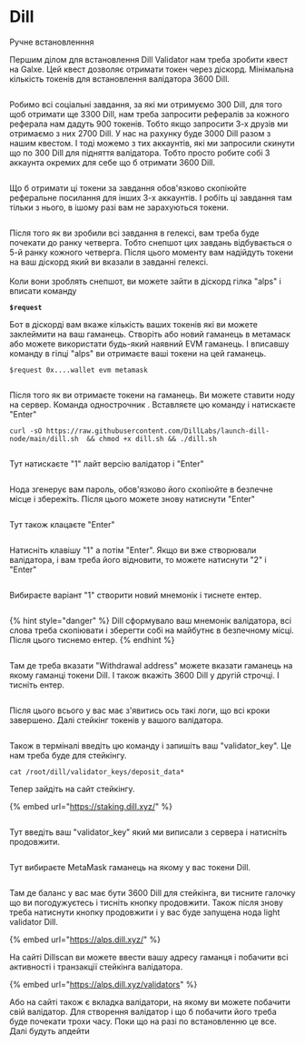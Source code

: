 # Dill

Ручне встановленння

Першим ділом для встановлення Dill Validator нам треба зробити квест на Galxe. Цей квест дозволяє отримати токен через діскорд. Мінімальна кількість токенів для встановлення валідатора 3600 Dill.

<figure><img src="../.gitbook/assets/Знімок екрана 2025-04-13 о 13.52.03.png" alt=""><figcaption></figcaption></figure>

Робимо всі соціальні завдання, за які ми отримуємо 300 Dill, для того щоб отримати ще 3300 Dill, нам треба запросити рефералів за кожного реферала нам дадуть 900 токенів. Тобто якщо запросити 3-х друзів ми отримаємо з них 2700 Dill. У нас на рахунку буде 3000 Dill разом з нашим квестом. І тоді можемо з тих аккаунтів, які ми запросили скинути що по 300 Dill  для підняття валідатора. Тобто просто робите собі 3 аккаунта окремих для себе що б отримати 3600 Dill.

<figure><img src="../.gitbook/assets/Знімок екрана 2025-04-13 о 14.01.13.png" alt=""><figcaption></figcaption></figure>

Що б отримати ці токени за завдання обов'язково скопіюйте реферальне посилання для інших 3-х аккаунтів. І робіть ці завдання там тільки з нього, в ішому разі вам не зарахуються токени.

<figure><img src="../.gitbook/assets/Знімок екрана 2025-04-13 о 13.58.53.png" alt=""><figcaption></figcaption></figure>

Після того як ви зробили всі завдання в гелексі, вам треба буде почекати до ранку четверга. Тобто снепшот цих завдань відбувається о 5-й ранку кожного четверга. Після цього моменту вам надійдуть токени на ваш діскорд який ви вказали в завданні гелексі.\
\
Коли вони зроблять снепшот, ви можете зайти в діскорд гілка "alps" і вписати команду &#x20;

<pre><code><strong>$request
</strong></code></pre>

Бот в діскорді вам вкаже кількість ваших токенів які ви можете заклеймити на ваш гаманець. Створіть або новий гаманець в метамаск або можете використати будь-який наявний EVM гаманець. І вписавшу команду  в гілці "alps" ви отримаєте ваші токени на цей гаманець.

```
$request 0x....wallet evm metamask
```

<figure><img src="../.gitbook/assets/Знімок екрана 2025-04-13 о 14.12.52.png" alt=""><figcaption></figcaption></figure>

Після того як ви отримаєте токени на гаманець. Ви можете ставити ноду на сервер. Команда однострочник . Вставляєте цю команду і натискаєте  "Enter"

```
curl -sO https://raw.githubusercontent.com/DillLabs/launch-dill-node/main/dill.sh  && chmod +x dill.sh && ./dill.sh
```

<figure><img src="../.gitbook/assets/Знімок екрана 2025-04-13 о 14.15.55.png" alt=""><figcaption></figcaption></figure>

Тут натискаєте "1" лайт версію валідатор і "Enter"

<figure><img src="../.gitbook/assets/Знімок екрана 2025-04-13 о 14.17.20.png" alt=""><figcaption></figcaption></figure>

Нода згенерує вам пароль, обов'язково його скопіюйте в безпечне місце і збережіть. Після цього можете знову натиснути "Enter"

<figure><img src="../.gitbook/assets/Знімок екрана 2025-04-13 о 14.20.31.png" alt=""><figcaption></figcaption></figure>

Тут також клацаєте "Enter"

<figure><img src="../.gitbook/assets/Знімок екрана 2025-04-13 о 14.21.39.png" alt=""><figcaption></figcaption></figure>

Натисніть клавішу "1" а потім "Enter".  Якщо ви вже створювали валідатора, і вам треба його відновити, то можете натиснути  "2" і "Enter"

<figure><img src="../.gitbook/assets/Знімок екрана 2025-04-13 о 14.23.45.png" alt=""><figcaption></figcaption></figure>

Вибираєте варіант "1" створити новий мнемонік і тиснете ентер.

<figure><img src="../.gitbook/assets/Знімок екрана 2025-04-13 о 14.25.03.png" alt=""><figcaption></figcaption></figure>

{% hint style="danger" %}
Dill сформувало ваш мнемонік валідатора, всі слова треба скопіювати і зберегти собі на майбутнє в безпечному місці. Після цього тиснемо ентер.
{% endhint %}

<figure><img src="../.gitbook/assets/Знімок екрана 2025-04-13 о 14.29.27.png" alt=""><figcaption></figcaption></figure>

Там де треба вказати "Withdrawal address" можете вказати гаманець на якому гаманці токени Dill. І також вкажіть 3600 Dill у другій строчці. І тисніть ентер.

<figure><img src="../.gitbook/assets/Знімок екрана 2025-04-13 о 14.30.02.png" alt=""><figcaption></figcaption></figure>

Після цього всього у вас має з'явитись ось такі логи, що всі кроки завершено. Далі стейкінг токенів у вашого валідатора.

<figure><img src="../.gitbook/assets/Знімок екрана 2025-04-13 о 14.33.53.png" alt=""><figcaption></figcaption></figure>

Також в терміналі введіть цю команду і запишіть ваш "validator\_key".  Це нам треба буде для стейкінгу.

```
cat /root/dill/validator_keys/deposit_data*
```

Тепер зайдіть на сайт стейкінгу.

{% embed url="https://staking.dill.xyz/" %}

<figure><img src="../.gitbook/assets/Знімок екрана 2025-04-13 о 14.38.01.png" alt=""><figcaption></figcaption></figure>

Тут введіть ваш "validator\_key" який ми виписали з сервера і натисніть  продовжити.

<figure><img src="../.gitbook/assets/Знімок екрана 2025-04-13 о 14.40.22.png" alt=""><figcaption></figcaption></figure>

Тут вибираєте MetaMask гаманець на якому у вас токени Dill.

<figure><img src="../.gitbook/assets/Знімок екрана 2025-04-13 о 14.42.21.png" alt=""><figcaption></figcaption></figure>

Там де баланс у вас має бути 3600 Dill для стейкінга, ви тисните галочку що ви погодужуєтесь і тисніть кнопку продовжити. Також після знову треба натиснути кнопку продовжити і у вас буде запущена нода light validator Dill.&#x20;

{% embed url="https://alps.dill.xyz/" %}

На сайті Dillscan ви можете ввести вашу адресу гаманця і побачити всі активності і транзакції стейкінга валідатора. &#x20;

{% embed url="https://alps.dill.xyz/validators" %}

Або на сайті також є вкладка валідатори, на якому ви можете побачити свій валідатор. Для створення валідатор і що б побачити його треба буде почекати трохи часу.  Поки що на разі по встановленню це все. Далі будуть апдейти
